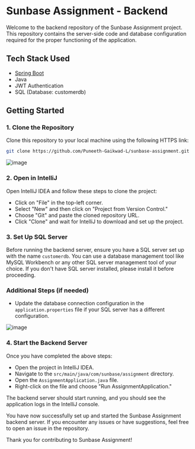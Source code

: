 # Sunbase Assignment - Backend

Welcome to the backend repository of the Sunbase Assignment project. This repository contains the server-side code and database configuration required for the proper functioning of the application.

## Tech Stack Used
- [Spring Boot](https://spring.io/projects/spring-boot)
- Java
- JWT Authentication
- SQL (Database: customerdb)

## Getting Started

### 1. Clone the Repository
Clone this repository to your local machine using the following HTTPS link:

```bash
git clone https://github.com/Puneeth-Gaikwad-L/sunbase-assignment.git
```

![image](https://github.com/Puneeth-Gaikwad-L/sunbase-assignment/assets/130468175/2f813946-9974-4681-8fd3-932ec5674dea)


### 2. Open in IntelliJ
Open IntelliJ IDEA and follow these steps to clone the project:

- Click on "File" in the top-left corner.
- Select "New" and then click on "Project from Version Control."
- Choose "Git" and paste the cloned repository URL.
- Click "Clone" and wait for IntelliJ to download and set up the project.

### 3. Set Up SQL Server
Before running the backend server, ensure you have a SQL server set up with the name `customerdb`. You can use a database management tool like MySQL Workbench or any other SQL server management tool of your choice. If you don't have SQL server installed, please install it before proceeding.

### Additional Steps (if needed)
- Update the database connection configuration in the `application.properties` file if your SQL server has a different configuration.

![image](https://github.com/Puneeth-Gaikwad-L/sunbase-assignment/assets/130468175/68d1c4c2-f447-4766-8ae6-92e136d2fdb1)


### 4. Start the Backend Server
Once you have completed the above steps:

- Open the project in IntelliJ IDEA.
- Navigate to the `src/main/java/com/sunbase/assignment` directory.
- Open the `AssignmentApplication.java` file.
- Right-click on the file and choose "Run AssignmentApplication."

The backend server should start running, and you should see the application logs in the IntelliJ console.

You have now successfully set up and started the Sunbase Assignment backend server. If you encounter any issues or have suggestions, feel free to open an issue in the repository.

Thank you for contributing to Sunbase Assignment!
